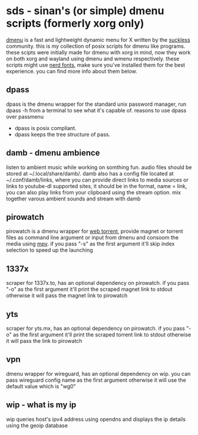 # sds - sinan's (or simple) dmenu scripts (formerly xorg only)
[dmenu](https://tools.suckless.org/dmenu/) is a fast and lightweight dynamic menu for X written by the
[suckless](https://suckless.org/) community. this is my collection of posix scripts for dmenu like
programs. these scipts were initially made for dmenu with xorg in mind, now
they work on both xorg and wayland using dmenu and wmenu respectively. these
scripts might use [nerd fonts](https://www.nerdfonts.com/), make sure you've installed them for the best
experience. you can find more info about them below.

## dpass
dpass is the dmenu wrapper for the standard unix password manager,
run dpass -h from a terminal to see what it's capable of.
reasons to use dpass over passmenu
* dpass is posix compliant.
* dpass keeps the tree structure of pass.

## damb - dmenu ambience
listen to ambient music while working on somthing fun. audio files should be
stored at ~/.local/share/damb/. damb also has a config file located
at ~/.conf/damb/links, where you can provide direct links to media sources or
links to youtube-dl supported sites, it should be in the
format, name = link, you can also play links from your clipboard using
the stream option. mix together varous ambient sounds and stream with damb

## pirowatch
pirowatch is a dmenu wrapper for [web torrent](https://webtorrent.io/), provide magnet or torrent files
as command line argument or input from dmenu and consoom the media using [mpv](https://mpv.io/).
if you pass "-s" as the first argument it'll skip index selection to speed up
the launching

## 1337x
scraper for 1337x.to, has an optional dependency on pirowatch. if you pass "-o"
as the first argument it'll print the scraped magnet link to stdout otherwise
it will pass the magnet link to pirowatch

## yts
scraper for yts.mx, has an optional dependency on pirowatch. if you pass "-o"
as the first argument it'll print the scraped torrent link to stdout otherwise
it will pass the link to pirowatch

## vpn
dmenu wrapper for wireguard, has an optional dependency on wip. you can pass
wireguard config name as the first argument otherwise it will use the default
value which is "wg0"

## wip - what is my ip
wip queries host's ipv4 address using opendns and displays the ip details using
the geoip database

